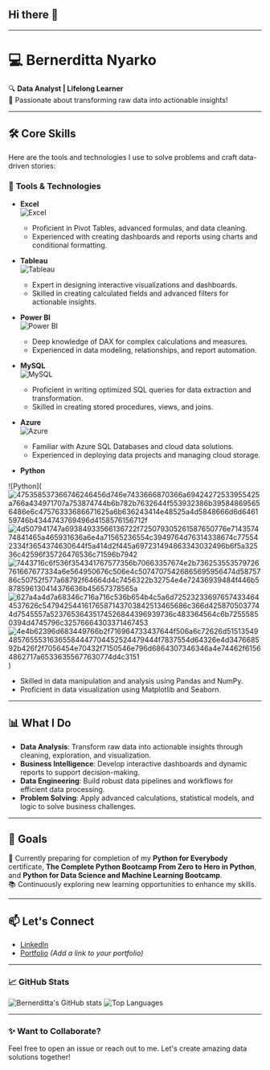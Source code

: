## Hi there 👋

---

# 💻 Bernerditta Nyarko  
🔍 **Data Analyst | Lifelong Learner**  
🌟 Passionate about transforming raw data into actionable insights!  

---

## 🛠️ Core Skills  
Here are the tools and technologies I use to solve problems and craft data-driven stories:  

### 🧰 **Tools & Technologies**
- **Excel**  
  ![Excel]()  
  - Proficient in Pivot Tables, advanced formulas, and data cleaning.  
  - Experienced with creating dashboards and reports using charts and conditional formatting.  

- **Tableau**  
  ![Tableau]()  
  - Expert in designing interactive visualizations and dashboards.  
  - Skilled in creating calculated fields and advanced filters for actionable insights.  

- **Power BI**  
  ![Power BI]()  
  - Deep knowledge of DAX for complex calculations and measures.  
  - Experienced in data modeling, relationships, and report automation.  

- **MySQL**  
  ![MySQL]()  
  - Proficient in writing optimized SQL queries for data extraction and transformation.  
  - Skilled in creating stored procedures, views, and joins.  

- **Azure**  
  ![Azure]()  
  - Familiar with Azure SQL Databases and cloud data solutions.  
  - Experienced in deploying data projects and managing cloud storage.  

- **Python**






 ![Python](![475358537366746246456d746e7433666870366a69424272533955425a766a434971707a753874744b6b782b7632644f553932386b395848695656486e6c47576333686671625a6b636243414e48525a4d5848666d6d646159746b4344743769496d4158576156712f](https://github.com/user-attachments/assets/a9166696-feae-4b0b-b05d-239020124837)
![4d507941747a69384933566136722f725079305261587650776e714357474841465a465931636a6e4a71565236554c3949764d76314338674c775542334f3654374630644f5a414d2f445a697231494863343032496b6f5a32536c42596f35726476536c71596b7942](https://github.com/user-attachments/assets/03fcd60d-b99d-4046-aba7-78641c2c61ab)
![7443716c6f536f354341767577356b70663357674e2b736253553579726761667677334a6e564950676c506e4c50747075426865695956474d5875786c50752f577a68792f64664d4c7456322b32754e4e72436939484f446b5878596130414376636b45657378565a](https://github.com/user-attachments/assets/f478fcc0-c2a8-425f-aa04-fedfdbcb5795)
![627a4a4d7a68346c716a716c536b654b4c5a6d725232336976574334644537626c54794254416176587143703842513465686c366d4258705037744d7545557a52376536435174526844396939736c483364564c6b72555850394d4745796c32576664303371467453](https://github.com/user-attachments/assets/77c4988c-b3bc-4e9e-90ef-cdde62fa25c2)
![4e4b62396d683449766b2f716964733437644f506a6c72626d5151354948576555316365584447704452524479444f7837554d64326e4d347668592b426f2f7056454e70432f7150546e796d6864307346346a4e74462f61564862717a65336355677630774d4c3151](https://github.com/user-attachments/assets/715326fd-75bd-41fc-b46d-ca4629ee6d2a)
)
  - Skilled in data manipulation and analysis using Pandas and NumPy.  
  - Proficient in data visualization using Matplotlib and Seaborn.  





---

## 📊 What I Do  
- **Data Analysis**: Transform raw data into actionable insights through cleaning, exploration, and visualization.  
- **Business Intelligence**: Develop interactive dashboards and dynamic reports to support decision-making.  
- **Data Engineering**: Build robust data pipelines and workflows for efficient data processing.  
- **Problem Solving**: Apply advanced calculations, statistical models, and logic to solve business challenges.  

---

## 🌟 Goals  
🚀 Currently preparing for completion of my **Python for Everybody** certificate, **The Complete Python Bootcamp From Zero to Hero in Python**, and **Python for Data Science and Machine Learning Bootcamp**.  
📚 Continuously exploring new learning opportunities to enhance my skills.

---

## 📫 Let's Connect  
- [LinkedIn](https://www.linkedin.com/in/bernerditta-nyarko/)  
- [Portfolio](#) _(Add a link to your portfolio)_  

---
### 📈 GitHub Stats  
![Bernerditta's GitHub stats](https://github-readme-stats.vercel.app/api?username=Bernerditta&show_icons=true&theme=radical) 
![Top Languages](https://github-readme-stats.vercel.app/api/top-langs/?username=bernerditta-nyarko&layout=compact&theme=radical&langs_count=10&exclude_repo=repo1,repo2)

---

### ✨ Want to Collaborate?  
Feel free to open an issue or reach out to me. Let's create amazing data solutions together!



